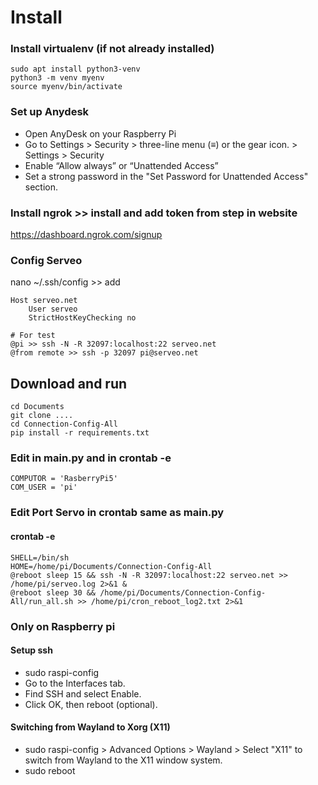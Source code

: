 # Install
### Install virtualenv (if not already installed)
```
sudo apt install python3-venv
python3 -m venv myenv
source myenv/bin/activate
```

### Set up Anydesk
- Open AnyDesk on your Raspberry Pi
- Go to Settings > Security > three-line menu (≡) or the gear icon. > Settings > Security
- Enable “Allow always” or “Unattended Access”
- Set a strong password in the "Set Password for Unattended Access" section.

### Install ngrok >> install and add token from step in website 
https://dashboard.ngrok.com/signup


### Config Serveo
nano ~/.ssh/config >> add
```
Host serveo.net
    User serveo
    StrictHostKeyChecking no
```
```
# For test
@pi >> ssh -N -R 32097:localhost:22 serveo.net
@from remote >> ssh -p 32097 pi@serveo.net
```

## Download and run
```
cd Documents 
git clone ....
cd Connection-Config-All
pip install -r requirements.txt
```

### Edit in main.py and in crontab -e
```
COMPUTOR = 'RasberryPi5'
COM_USER = 'pi'
```
### Edit Port Servo in crontab same as main.py
#### crontab -e
```
SHELL=/bin/sh
HOME=/home/pi/Documents/Connection-Config-All
@reboot sleep 15 && ssh -N -R 32097:localhost:22 serveo.net >> /home/pi/serveo.log 2>&1 &
@reboot sleep 30 && /home/pi/Documents/Connection-Config-All/run_all.sh >> /home/pi/cron_reboot_log2.txt 2>&1
```





### Only on Raspberry pi
#### Setup ssh
- sudo raspi-config
- Go to the Interfaces tab.
- Find SSH and select Enable.
- Click OK, then reboot (optional).

#### Switching from Wayland to Xorg (X11)
- sudo raspi-config > Advanced Options > Wayland > Select "X11" to switch from Wayland to the X11 window system.
- sudo reboot




